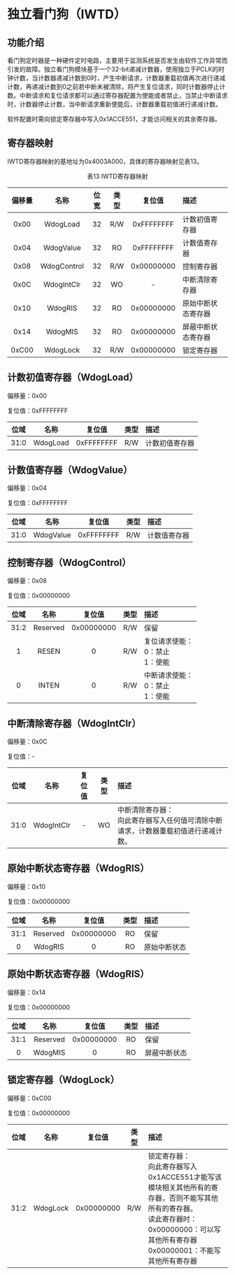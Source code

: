# 独立看门狗（IWTD）

## 功能介绍

看门狗定时器是一种硬件定时电路，主要用于监测系统是否发生由软件工作异常而引发的故障。独立看门狗模块基于一个32-bit递减计数器，使用独立于PCLK的时钟计数，当计数器递减计数到0时，产生中断请求，计数器重载初值再次进行递减计数，再递减计数到0之前若中断未被清除，将产生复位请求，同时计数器停止计数。中断请求和复位请求都可以通过寄存器配置为使能或者禁止，当禁止中断请求时，计数器停止计数，当中断请求重新使能后，计数器重载初值进行递减计数。

软件配置时需向锁定寄存器中写入0x1ACCE551，才能访问相关的其余寄存器。

## 寄存器映射

IWTD寄存器映射的基地址为0x4003A000，具体的寄存器映射见表13。

<div align=center>表13 IWTD寄存器映射</div>

<center>

偏移量 | 名称 | 位宽 | 类型 | 复位值 | 描述
:--: | :--: | :--: | :--: | :--: | :--
0x00 | WdogLoad | 32 | R/W | 0xFFFFFFFF | 计数初值寄存器
0x04 | WdogValue | 32 | RO | 0xFFFFFFFF | 计数值寄存器
0x08 | WdogControl | 32 | R/W | 0x00000000 | 控制寄存器
0x0C | WdogIntClr | 32 | WO | - | 中断清除寄存器
0x10 | WdogRIS | 32 | RO | 0x00000000 | 原始中断状态寄存器
0x14 | WdogMIS | 32 | RO | 0x00000000 | 屏蔽中断状态寄存器
0xC00 | WdogLock | 32 | R/W | 0x00000000 | 锁定寄存器

</center>

## 计数初值寄存器（WdogLoad）

偏移量：0x00

复位值：0xFFFFFFFF

<center>

位域 | 名称 | 复位值 | 类型 | 描述
:--: | :--: | :--: | :--: | :--
31:0 | WdogLoad | 0xFFFFFFFF | R/W | 计数初值寄存器

</center>

## 计数值寄存器（WdogValue）

偏移量：0x04

复位值：0xFFFFFFFF

<center>

位域 | 名称 | 复位值 | 类型 | 描述
:--: | :--: | :--: | :--: | :--
31:0 | WdogValue | 0xFFFFFFFF | R/W | 计数值寄存器

</center>

## 控制寄存器（WdogControl）

偏移量：0x08

复位值：0x00000000

<center>

位域 | 名称 | 复位值 | 类型 | 描述
:--: | :--: | :--: | :--: | :--
31:2 | Reserved | 0x00000000 | R/W | 保留
1 | RESEN | 0 | R/W | 复位请求使能：<br>0：禁止<br>1：使能
0 | INTEN | 0 | R/W | 中断请求使能：<br>0：禁止<br>1：使能

</center>

## 中断清除寄存器（WdogIntClr）

偏移量：0x0C

复位值：-

<center>

位域 | 名称 | 复位值 | 类型 | 描述
:--: | :--: | :--: | :--: | :--
31:0 | WdogIntClr | - | WO | 中断清除寄存器：<br>向此寄存器写入任何值可清除中断请求，计数器重载初值进行递减计数。

</center>

## 原始中断状态寄存器（WdogRIS）

偏移量：0x10

复位值：0x00000000

<center>

位域 | 名称 | 复位值 | 类型 | 描述
:--: | :--: | :--: | :--: | :--
31:1 | Reserved | 0x00000000 | RO | 保留
0 | WdogRIS | 0 | RO | 原始中断状态

</center>

## 原始中断状态寄存器（WdogRIS）

偏移量：0x14

复位值：0x00000000

<center>

位域 | 名称 | 复位值 | 类型 | 描述
:--: | :--: | :--: | :--: | :--
31:1 | Reserved | 0x00000000 | RO | 保留
0 | WdogMIS | 0 | RO | 屏蔽中断状态

</center>

## 锁定寄存器（WdogLock）

偏移量：0xC00

复位值：0x00000000

<center>

位域 | 名称 | 复位值 | 类型 | 描述
:--: | :--: | :--: | :--: | :--
31:2 | WdogLock | 0x00000000 | R/W | 锁定寄存器：<br>向此寄存器写入0x1ACCE551才能写该模块相关其他所有的寄存器，否则不能写其他所有的寄存器。<br>读此寄存器时：<br>0x00000000：可以写其他所有寄存器<br>0x00000001：不能写其他所有寄存器

</center>
